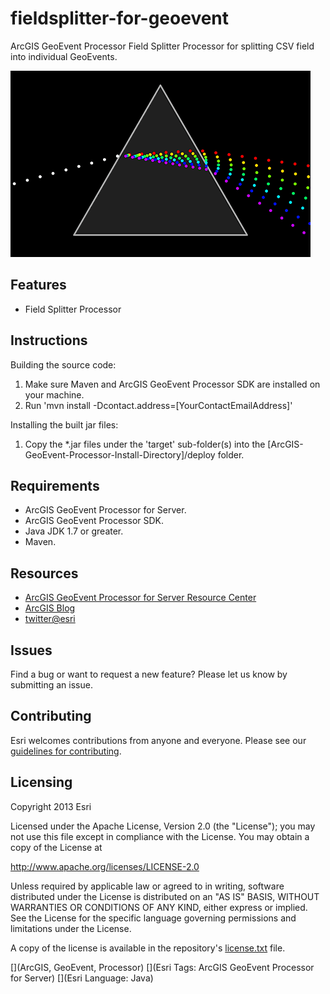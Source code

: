 # fieldsplitter-for-geoevent

ArcGIS GeoEvent Processor Field Splitter Processor for splitting CSV field into individual GeoEvents.

![App](fieldsplitter-for-geoevent.gif?raw=true)

## Features
* Field Splitter Processor

## Instructions

Building the source code:

1. Make sure Maven and ArcGIS GeoEvent Processor SDK are installed on your machine.
2. Run 'mvn install -Dcontact.address=[YourContactEmailAddress]'

Installing the built jar files:

1. Copy the *.jar files under the 'target' sub-folder(s) into the [ArcGIS-GeoEvent-Processor-Install-Directory]/deploy folder.

## Requirements

* ArcGIS GeoEvent Processor for Server.
* ArcGIS GeoEvent Processor SDK.
* Java JDK 1.7 or greater.
* Maven.

## Resources

* [ArcGIS GeoEvent Processor for Server Resource Center](http://pro.arcgis.com/share/geoevent-processor/)
* [ArcGIS Blog](http://blogs.esri.com/esri/arcgis/)
* [twitter@esri](http://twitter.com/esri)

## Issues

Find a bug or want to request a new feature?  Please let us know by submitting an issue.

## Contributing

Esri welcomes contributions from anyone and everyone. Please see our [guidelines for contributing](https://github.com/esri/contributing).

## Licensing
Copyright 2013 Esri

Licensed under the Apache License, Version 2.0 (the "License");
you may not use this file except in compliance with the License.
You may obtain a copy of the License at

   http://www.apache.org/licenses/LICENSE-2.0

Unless required by applicable law or agreed to in writing, software
distributed under the License is distributed on an "AS IS" BASIS,
WITHOUT WARRANTIES OR CONDITIONS OF ANY KIND, either express or implied.
See the License for the specific language governing permissions and
limitations under the License.

A copy of the license is available in the repository's [license.txt](license.txt?raw=true) file.

[](ArcGIS, GeoEvent, Processor)
[](Esri Tags: ArcGIS GeoEvent Processor for Server)
[](Esri Language: Java)
